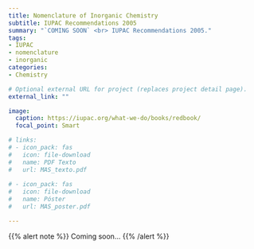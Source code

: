 ```yaml
---
title: Nomenclature of Inorganic Chemistry
subtitle: IUPAC Recommendations 2005
summary: "`COMING SOON` <br> IUPAC Recommendations 2005."
tags:
- IUPAC
- nomenclature
- inorganic
categories:
- Chemistry

# Optional external URL for project (replaces project detail page).
external_link: ""

image:
  caption: https://iupac.org/what-we-do/books/redbook/
  focal_point: Smart

# links:
# - icon_pack: fas
#   icon: file-download
#   name: PDF Texto
#   url: MAS_texto.pdf
  
# - icon_pack: fas
#   icon: file-download
#   name: Póster
#   url: MAS_poster.pdf

---
```


{{% alert note %}}
Coming soon...
{{% /alert %}}